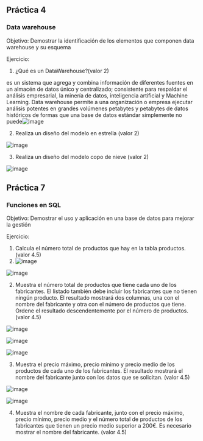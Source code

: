 
## Práctica 4
### Data warehouse

Objetivo: Demostrar la identificación de los elementos que componen data warehouse y
su esquema

Ejercicio:

1. ¿Qué es un DataWarehouse?(valor 2)

es un sistema que agrega y combina información de diferentes fuentes en un almacén de datos único y centralizado; consistente para respaldar el análisis empresarial, la minería de datos, inteligencia artificial y Machine Learning. Data warehouse permite a una organización o empresa ejecutar análisis potentes en grandes volúmenes petabytes y petabytes de datos históricos de formas que una base de datos estándar simplemente no puede![image](https://user-images.githubusercontent.com/104279705/173198868-a7476898-2d6c-4ca7-8501-4e97db3df060.png)


2. Realiza un diseño del modelo en estrella (valor 2)

![image](https://user-images.githubusercontent.com/104279705/173198871-2a2e617b-8c94-4fde-b363-86fd2434eb20.png)


3. Realiza un diseño del modelo copo de nieve (valor 2)

![image](https://user-images.githubusercontent.com/104279705/173198886-23e28dbe-75f3-4852-8eca-24270f2eecf9.png)

## Práctica 7
### Funciones en SQL
Objetivo: Demostrar el uso y aplicación en una base de datos para mejorar la gestión

Ejercicio:

1. Calcula el número total de productos que hay en la tabla productos. (valor 4.5)
2. ![image](https://user-images.githubusercontent.com/104279705/173205991-83a37ecb-be5b-423b-bb5a-f672ce1e95df.png)

![image](https://user-images.githubusercontent.com/104279705/173205986-1067b022-83b1-4490-ba52-09912e317aff.png)



2. Muestra el número total de productos que tiene cada uno de los fabricantes. El listado
también debe incluir los fabricantes que no tienen ningún producto. El resultado
mostrará dos columnas, una con el nombre del fabricante y otra con el número de
productos que tiene. Ordene el resultado descendentemente por el número de
productos. (valor 4.5)

![image](https://user-images.githubusercontent.com/104279705/173206675-1766dc85-cc6c-470e-bee4-f56a3ae037ac.png)


![image](https://user-images.githubusercontent.com/104279705/173206662-26881edc-628a-4a7d-af4e-720638df68a2.png)

![image](https://user-images.githubusercontent.com/104279705/173206656-f73d6b5e-f76a-4a80-970b-d2bf98763b5b.png)



3. Muestra el precio máximo, precio mínimo y precio medio de los productos de cada
uno de los fabricantes. El resultado mostrará el nombre del fabricante junto con los
datos que se solicitan. (valor 4.5)

![image](https://user-images.githubusercontent.com/104279705/173206784-aca63bd4-47bd-466c-87bf-8dba6b989457.png)


![image](https://user-images.githubusercontent.com/104279705/173206780-bd82548a-5fab-40bb-8373-fc853fd28f26.png)


4. Muestra el nombre de cada fabricante, junto con el precio máximo, precio mínimo,
precio medio y el número total de productos de los fabricantes que tienen un precio
medio superior a 200€. Es necesario mostrar el nombre del fabricante. (valor 4.5)


